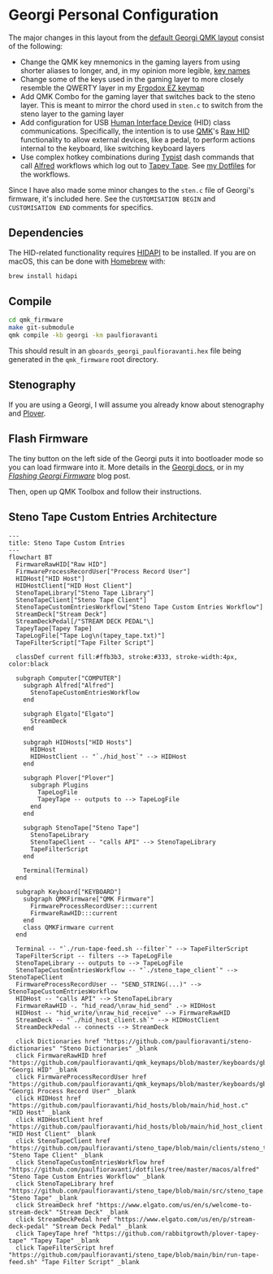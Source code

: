 # Georgi Personal Configuration

The major changes in this layout from the [default Georgi QMK layout][] consist
of the following:

- Change the QMK key mnemonics in the gaming layers from using shorter aliases
  to longer, and, in my opinion more legible, [key names][]
- Change some of the keys used in the gaming layer to more closely resemble the
  QWERTY layer in my [Ergodox EZ keymap][]
- Add QMK Combo for the gaming layer that switches back to the steno layer.
  This is meant to mirror the chord used in `sten.c` to switch from the steno
  layer to the gaming layer
- Add configuration for USB [Human Interface Device][] (HID) class
  communications. Specifically, the intention is to use [QMK][]'s [Raw HID][]
  functionality to allow external devices, like a pedal, to perform actions
  internal to the keyboard, like switching keyboard layers
- Use complex hotkey combinations during [Typist][] dash commands that call
  [Alfred][] workflows which log out to [Tapey Tape][]. See [my Dotfiles][] for
  the workflows.

Since I have also made some minor changes to the `sten.c` file of Georgi's
firmware, it's included here. See the `CUSTOMISATION BEGIN` and
`CUSTOMISATION END` comments for specifics.

## Dependencies

The HID-related functionality requires [HIDAPI][] to be installed. If you
are on macOS, this can be done with [Homebrew][] with:

```sh
brew install hidapi
```

## Compile

```sh
cd qmk_firmware
make git-submodule
qmk compile -kb georgi -km paulfioravanti
```

This should result in an `gboards_georgi_paulfioravanti.hex` file being
generated in the `qmk_firmware` root directory.

## Stenography

If you are using a Georgi, I will assume you already know about stenography and
[Plover][].

## Flash Firmware

The tiny button on the left side of the Georgi puts it into bootloader mode so
you can load firmware into it. More details in the [Georgi docs][], or in my
_[Flashing Georgi Firmware][]_ blog post.

Then, open up QMK Toolbox and follow their instructions.

## Steno Tape Custom Entries Architecture

```mermaid
---
title: Steno Tape Custom Entries
---
flowchart BT
  FirmwareRawHID["Raw HID"]
  FirmwareProcessRecordUser["Process Record User"]
  HIDHost["HID Host"]
  HIDHostClient["HID Host Client"]
  StenoTapeLibrary["Steno Tape Library"]
  StenoTapeClient["Steno Tape Client"]
  StenoTapeCustomEntriesWorkflow["Steno Tape Custom Entries Workflow"]
  StreamDeck["Stream Deck"]
  StreamDeckPedal[/"STREAM DECK PEDAL"\]
  TapeyTape[Tapey Tape]
  TapeLogFile["Tape Log\n(tapey_tape.txt)"]
  TapeFilterScript["Tape Filter Script"]

  classDef current fill:#ffb3b3, stroke:#333, stroke-width:4px, color:black

  subgraph Computer["COMPUTER"]
    subgraph Alfred["Alfred"]
      StenoTapeCustomEntriesWorkflow
    end

    subgraph Elgato["Elgato"]
      StreamDeck
    end

    subgraph HIDHosts["HID Hosts"]
      HIDHost
      HIDHostClient -- "`./hid_host`" --> HIDHost
    end

    subgraph Plover["Plover"]
      subgraph Plugins
        TapeLogFile
        TapeyTape -- outputs to --> TapeLogFile
      end
    end

    subgraph StenoTape["Steno Tape"]
      StenoTapeLibrary
      StenoTapeClient -- "calls API" --> StenoTapeLibrary
      TapeFilterScript
    end

    Terminal(Terminal)
  end

  subgraph Keyboard["KEYBOARD"]
    subgraph QMKFirmware["QMK Firmware"]
      FirmwareProcessRecordUser:::current
      FirmwareRawHID:::current
    end
    class QMKFirmware current
  end

  Terminal -- "`./run-tape-feed.sh --filter`" --> TapeFilterScript
  TapeFilterScript -- filters --> TapeLogFile
  StenoTapeLibrary -- outputs to --> TapeLogFile
  StenoTapeCustomEntriesWorkflow -- "`./steno_tape_client`" --> StenoTapeClient
  FirmwareProcessRecordUser -- "SEND_STRING(...)" --> StenoTapeCustomEntriesWorkflow
  HIDHost -- "calls API" --> StenoTapeLibrary
  FirmwareRawHID -. "hid_read/\nraw_hid_send" .-> HIDHost
  HIDHost -- "hid_write/\nraw_hid_receive" --> FirmwareRawHID
  StreamDeck -- "`./hid_host_client.sh`" --> HIDHostClient
  StreamDeckPedal -- connects --> StreamDeck

  click Dictionaries href "https://github.com/paulfioravanti/steno-dictionaries" "Steno Dictionaries" _blank
  click FirmwareRawHID href "https://github.com/paulfioravanti/qmk_keymaps/blob/master/keyboards/gboards/georgi/keymaps/paulfioravanti/user/hid.c" "Georgi HID" _blank
  click FirmwareProcessRecordUser href "https://github.com/paulfioravanti/qmk_keymaps/blob/master/keyboards/gboards/georgi/keymaps/paulfioravanti/user/process_record_user.c" "Georgi Process Record User" _blank
  click HIDHost href "https://github.com/paulfioravanti/hid_hosts/blob/main/hid_host.c" "HID Host" _blank
  click HIDHostClient href "https://github.com/paulfioravanti/hid_hosts/blob/main/hid_host_client.sh" "HID Host Client" _blank
  click StenoTapeClient href "https://github.com/paulfioravanti/steno_tape/blob/main/clients/steno_tape_client.c" "Steno Tape Client" _blank
  click StenoTapeCustomEntriesWorkflow href "https://github.com/paulfioravanti/dotfiles/tree/master/macos/alfred" "Steno Tape Custom Entries Workflow" _blank
  click StenoTapeLibrary href "https://github.com/paulfioravanti/steno_tape/blob/main/src/steno_tape.c" "Steno Tape" _blank
  click StreamDeck href "https://www.elgato.com/us/en/s/welcome-to-stream-deck" "Stream Deck" _blank
  click StreamDeckPedal href "https://www.elgato.com/us/en/p/stream-deck-pedal" "Stream Deck Pedal" _blank
  click TapeyTape href "https://github.com/rabbitgrowth/plover-tapey-tape" "Tapey Tape" _blank
  click TapeFilterScript href "https://github.com/paulfioravanti/steno_tape/blob/main/bin/run-tape-feed.sh" "Tape Filter Script" _blank
```

[Alfred]: https://www.alfredapp.com/
[default Georgi QMK layout]: https://github.com/qmk/qmk_firmware/tree/master/keyboards/gboards/georgi
[Ergodox EZ keymap]: ../../../../ergodox_ez/keymaps/paulfioravanti/keymap.c
[Flashing Georgi Firmware]: https://www.paulfioravanti.com/blog/flashing-georgi-firmware/
[HIDAPI]: https://github.com/libusb/hidapi
[Homebrew]: https://brew.sh/
[Human Interface Device]: https://en.wikipedia.org/wiki/USB_human_interface_device_class
[key names]: https://github.com/qmk/qmk_firmware/blob/master/docs/keycodes.md
[Georgi docs]: http://docs.gboards.ca/docs/Georgi-Firmwares/
[my Dotfiles]: https://github.com/paulfioravanti/dotfiles/tree/master/macos/alfred
[Plover]: https://www.openstenoproject.org/plover/
[QMK]: https://qmk.fm/
[Raw HID]: https://docs.qmk.fm/#/feature_rawhid
[Tapey Tape]: https://github.com/rabbitgrowth/plover-tapey-tape
[Typist]: https://github.com/mmaulwurff/typist.pk3
